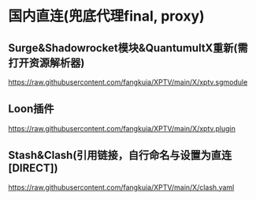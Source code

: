 # 国内直连(兜底代理final, proxy)
## Surge&Shadowrocket模块&QuantumultX重新(需打开资源解析器)
https://raw.githubusercontent.com/fangkuia/XPTV/main/X/xptv.sgmodule
## Loon插件
https://raw.githubusercontent.com/fangkuia/XPTV/main/X/xptv.plugin
## Stash&Clash(引用链接，自行命名与设置为直连[DIRECT])
https://raw.githubusercontent.com/fangkuia/XPTV/main/X/clash.yaml
